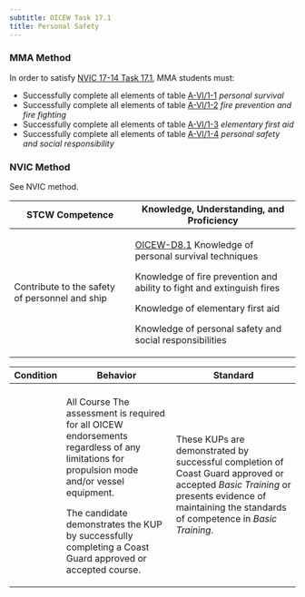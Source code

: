 ```yaml
---
subtitle: OICEW Task 17.1 
title: Personal Safety
---
```



### MMA Method

In order to satisfy  [NVIC 17-14  Task  17.1]({{site.baseurl}}/assets/images/nvic-17-14.pdf), MMA students must:

* Successfully complete all elements of table [A-VI/1-1]( {{site.baseurl}}/tables/611) *personal survival*
* Successfully complete all elements of table [A-VI/1-2]( {{site.baseurl}}/tables/612) *fire prevention and fire fighting*
* Successfully complete all elements of table [A-VI/1-3]( {{site.baseurl}}/tables/613) *elementary first aid*
* Successfully complete all elements of table [A-VI/1-4]( {{site.baseurl}}/tables/614) *personal safety and social responsibility*


### NVIC Method

<a onclick="togglevisibility('nvic_methods')" >See NVIC method.</a>

<div id='nvic_methods' class='hide'>

<table>
<thead>
<tr>
<th class='forty'> STCW Competence </th>
<th class='sixty'> Knowledge, Understanding, and Proficiency </th>
</tr>
</thead>




<tbody>
<tr><td markdown='1'>

Contribute to the safety of personnel and ship

</td><td markdown='1'>

[OICEW-D8.1](../../tables/31.html#OICEW-D8.1) Knowledge of personal survival techniques 

Knowledge of fire prevention and ability to fight and extinguish fires 

Knowledge of elementary first aid 

Knowledge of personal safety and social responsibilities

</td></tr>


</tbody>
</table>


<table>
<thead>
<tr><th class='twenty'>  Condition </th><th class='twenty'> Behavior </th><th  class='sixty'>Standard </th></tr>
</thead>
<tbody >



<tr><td markdown='1'>


</td><td markdown='1'>


<br>

<div class="tooltip">All Course
<span class="tooltiptext">
The assessment is required for all OICEW endorsements regardless of any limitations for propulsion mode and/or vessel equipment.

The candidate demonstrates the KUP by successfully completing a Coast Guard approved or accepted course.
</span>
</div>


</td><td markdown='1'>

These KUPs are demonstrated by successful completion of Coast Guard approved or accepted *Basic Training* or presents evidence of maintaining the standards of competence in *Basic Training*.

</td></tr>
</tbody>
</table>
</div>
